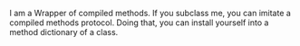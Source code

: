 I am a Wrapper of compiled methods. If you subclass me, you can imitate a compiled methods protocol. Doing that, you can install yourself into a method dictionary of a class.